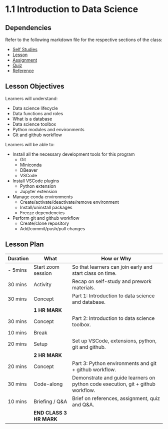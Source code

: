 # 1.1 Introduction to Data Science

## Dependencies

Refer to the following markdown file for the respective sections of the class:

- [Self Studies](./studies.md)
- [Lesson](./lesson.md)
- [Assignment](./assignment.md)
- [Quiz](./quiz.md)
- [Reference](./reference.md)

## Lesson Objectives

Learners will understand:

- Data science lifecycle
- Data functions and roles
- What is a database
- Data science toolbox
- Python modules and environments
- Git and github workflow

Learners will be able to:

- Install all the necessary development tools for this program
  - Git
  - Miniconda
  - DBeaver
  - VSCode
- Install VSCode plugins
  - Python extension
  - Jupyter extension
- Manage conda environments
  - Create/activate/deactivate/remove environment
  - Install/uninstall packages
  - Freeze dependencies
- Perform git and github workflow
  - Create/clone repository
  - Add/commit/push/pull changes

## Lesson Plan

| Duration | What                    | How or Why                                                                      |
| -------- | ----------------------- | ------------------------------------------------------------------------------- |
| - 5mins  | Start zoom session      | So that learners can join early and start class on time.                        |
| 30 mins  | Activity                | Recap on self-study and prework materials.                                      |
| 30 mins  | Concept                 | Part 1: Introduction to data science and database.                              |
|          | **1 HR MARK**           |
| 30 mins  | Concept                 | Part 2: Introduction to data science toolbox.                                   |
| 10 mins  | Break                   |                                                                                 |
| 20 mins  | Setup                   | Set up VSCode, extensions, python, git and github.                              |
|          | **2 HR MARK**           |
| 20 mins  | Concept                 | Part 3: Python environments and git + github workflow.                          |
| 30 mins  | Code-along              | Demonstrate and guide learners on python code execution, git + github workflow. |
| 10 mins  | Briefing / Q&A          | Brief on references, assignment, quiz and Q&A.                                  |
|          | **END CLASS 3 HR MARK** |
